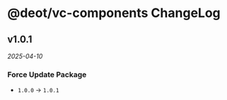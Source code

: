 # @deot/vc-components ChangeLog

## v1.0.1

_2025-04-10_

### Force Update Package

- `1.0.0` -> `1.0.1`

